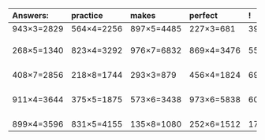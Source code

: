 | Answers: | practice | makes | perfect | ! |
| :--- | :--- | :--- | :--- | :--- |
| 943×3=2829 | 564×4=2256 | 897×5=4485 | 227×3=681 | 394×4=1576 | 
|   |   |   |   |   | 
|   |   |   |   |   | 
|   |   |   |   |   | 
| 268×5=1340 | 823×4=3292 | 976×7=6832 | 869×4=3476 | 551×9=4959 | 
|   |   |   |   |   | 
|   |   |   |   |   | 
|   |   |   |   |   | 
|   |   |   |   |   | 
| 408×7=2856 | 218×8=1744 | 293×3=879 | 456×4=1824 | 693×9=6237 | 
|   |   |   |   |   | 
|   |   |   |   |   | 
|   |   |   |   |   | 
|   |   |   |   |   | 
| 911×4=3644 | 375×5=1875 | 573×6=3438 | 973×6=5838 | 604×7=4228 | 
|   |   |   |   |   | 
|   |   |   |   |   | 
|   |   |   |   |   | 
|   |   |   |   |   | 
| 899×4=3596 | 831×5=4155 | 135×8=1080 | 252×6=1512 | 178×6=1068 | 
